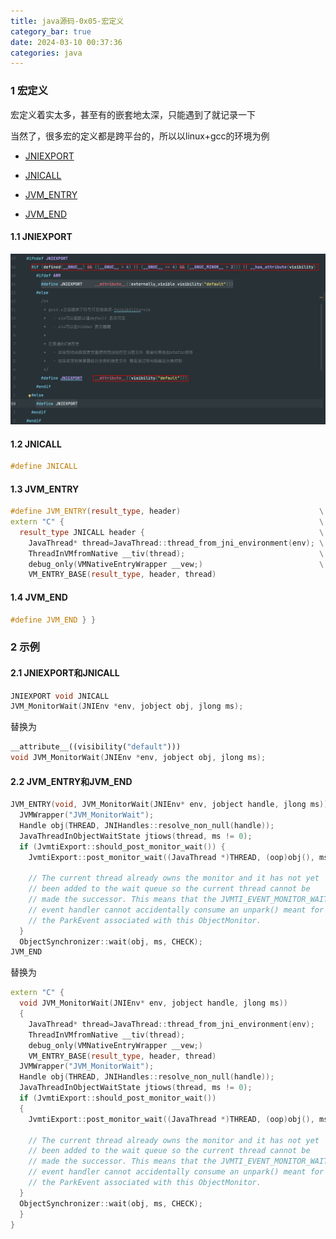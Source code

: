 ```yaml
---
title: java源码-0x05-宏定义
category_bar: true
date: 2024-03-10 00:37:36
categories: java
---
```


### 1 宏定义

宏定义着实太多，甚至有的嵌套地太深，只能遇到了就记录一下

当然了，很多宏的定义都是跨平台的，所以以linux+gcc的环境为例

- [JNIEXPORT](#1)

- [JNICALL](#2)

- [JVM_ENTRY](#3)

- [JVM_END](#4)

#### <a id="1">1.1 JNIEXPORT</a>

![](./java源码-0x05-宏定义/1710002661.png)

#### <a id="2">1.2 JNICALL</a>

```cpp
#define JNICALL
```

#### <a id="3">1.3 JVM_ENTRY</a>

```cpp
#define JVM_ENTRY(result_type, header)                               \
extern "C" {                                                         \
  result_type JNICALL header {                                       \
    JavaThread* thread=JavaThread::thread_from_jni_environment(env); \
    ThreadInVMfromNative __tiv(thread);                              \
    debug_only(VMNativeEntryWrapper __vew;)                          \
    VM_ENTRY_BASE(result_type, header, thread)
```

#### <a id="4">1.4 JVM_END</a>

```cpp
#define JVM_END } }
```

### 2 示例

#### 2.1 JNIEXPORT和JNICALL

```cpp
JNIEXPORT void JNICALL
JVM_MonitorWait(JNIEnv *env, jobject obj, jlong ms);
```

替换为

```cpp
__attribute__((visibility("default")))
void JVM_MonitorWait(JNIEnv *env, jobject obj, jlong ms);
```

#### 2.2 JVM_ENTRY和JVM_END

```cpp
JVM_ENTRY(void, JVM_MonitorWait(JNIEnv* env, jobject handle, jlong ms))
  JVMWrapper("JVM_MonitorWait");
  Handle obj(THREAD, JNIHandles::resolve_non_null(handle));
  JavaThreadInObjectWaitState jtiows(thread, ms != 0);
  if (JvmtiExport::should_post_monitor_wait()) {
    JvmtiExport::post_monitor_wait((JavaThread *)THREAD, (oop)obj(), ms);

    // The current thread already owns the monitor and it has not yet
    // been added to the wait queue so the current thread cannot be
    // made the successor. This means that the JVMTI_EVENT_MONITOR_WAIT
    // event handler cannot accidentally consume an unpark() meant for
    // the ParkEvent associated with this ObjectMonitor.
  }
  ObjectSynchronizer::wait(obj, ms, CHECK);
JVM_END
```

替换为

```cpp
extern "C" {
  void JVM_MonitorWait(JNIEnv* env, jobject handle, jlong ms))
  {
    JavaThread* thread=JavaThread::thread_from_jni_environment(env);
    ThreadInVMfromNative __tiv(thread);
    debug_only(VMNativeEntryWrapper __vew;)
    VM_ENTRY_BASE(result_type, header, thread)
  JVMWrapper("JVM_MonitorWait");
  Handle obj(THREAD, JNIHandles::resolve_non_null(handle));
  JavaThreadInObjectWaitState jtiows(thread, ms != 0);
  if (JvmtiExport::should_post_monitor_wait())
  {
    JvmtiExport::post_monitor_wait((JavaThread *)THREAD, (oop)obj(), ms);

    // The current thread already owns the monitor and it has not yet
    // been added to the wait queue so the current thread cannot be
    // made the successor. This means that the JVMTI_EVENT_MONITOR_WAIT
    // event handler cannot accidentally consume an unpark() meant for
    // the ParkEvent associated with this ObjectMonitor.
  }
  ObjectSynchronizer::wait(obj, ms, CHECK);
  }
}
```